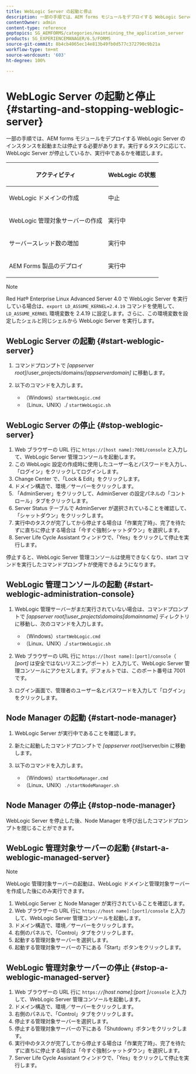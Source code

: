 ```yaml
---
title: WebLogic Server の起動と停止
description: 一部の手順では、AEM forms モジュールをデプロイする WebLogic Server のインスタンスを起動または停止する必要があります。このドキュメントでは、WebLogic Server の開始方法と停止方法を説明します。
contentOwner: admin
content-type: reference
geptopics: SG_AEMFORMS/categories/maintaining_the_application_server
products: SG_EXPERIENCEMANAGER/6.5/FORMS
source-git-commit: 8b4cb4065ec14e813b49fb0d577c372790c9b21a
workflow-type: tm+mt
source-wordcount: '603'
ht-degree: 100%

---
```



# WebLogic Server の起動と停止 {#starting-and-stopping-weblogic-server}

一部の手順では、AEM forms モジュールをデプロイする WebLogic Server のインスタンスを起動または停止する必要があります。実行するタスクに応じて、WebLogic Server が停止しているか、実行中であるかを確認します。

<table>
 <thead>
  <tr>
   <th><p>アクティビティ</p></th>
   <th><p>WebLogic の状態</p></th>
  </tr>
 </thead>
 <tbody>
  <tr>
   <td><p>WebLogic ドメインの作成</p></td>
   <td><p>中止</p></td>
  </tr>
  <tr>
   <td><p>WebLogic 管理対象サーバーの作成</p></td>
   <td><p>実行中</p></td>
  </tr>
  <tr>
   <td><p>サーバースレッド数の増加</p></td>
   <td><p>実行中</p></td>
  </tr>
  <tr>
   <td><p>AEM Forms 製品のデプロイ</p></td>
   <td><p>実行中</p></td>
  </tr>
 </tbody>
</table>

>[!NOTE]
>
>Red Hat® Enterprise Linux Advanced Server 4.0 で WebLogic Server を実行している場合は、`export LD_ASSUME_KERNEL=2.4.19` コマンドを使用して、`LD_ASSUME_KERNEL` 環境変数を 2.4.19 に設定します。さらに、この環境変数を設定したシェルと同じシェルから WebLogic Server を実行します。

## WebLogic Server の起動 {#start-weblogic-server}

1. コマンドプロンプトで *[appserver root]*/user_projects/domains/*[appserverdomain]* に移動します。
1. 以下のコマンドを入力します。

   * （Windows）`startWebLogic.cmd`
   * （Linux、UNIX）./ `startWebLogic.sh`

## WebLogic Server の停止 {#stop-weblogic-server}

1. Web ブラウザーの URL 行に `https://[host name]:7001/console` と入力して、WebLogic Server 管理コンソールを起動します。
1. この WebLogic 設定の作成時に使用したユーザー名とパスワードを入力し、「ログイン」をクリックしてログインします。
1. Change Center で、「Lock &amp; Edit」をクリックします。
1. ドメイン構造で、環境／サーバーをクリックします。
1. 「AdminServer」をクリックして、AdminServer の設定パネルの「コントロール」タブをクリックします。
1. Server Status テーブルで AdminServer が選択されていることを確認して、「シャットダウン」をクリックします。
1. 実行中のタスクが完了してから停止する場合は「作業完了時」、完了を待たずに直ちに停止する場合は「今すぐ強制シャットダウン」を選択します。
1. Server Life Cycle Assistant ウィンドウで、「Yes」をクリックして停止を実行します。

停止すると、WebLogic Server 管理コンソールは使用できなくなり、start コマンドを実行したコマンドプロンプトが使用できるようになります。

## WebLogic 管理コンソールの起動 {#start-weblogic-administration-console}

1. WebLogic 管理サーバーがまだ実行されていない場合は、コマンドプロンプトで *[appserver root]\user_projects\domains\[domainname]* ディレクトリに移動し、次のコマンドを入力します。

   * （Windows）`startWebLogic.cmd`
   * （Linux、UNIX）./ `startWebLogic.sh`

1. Web ブラウザーの URL 行に `https://[host name]:[port]/console`（ *[port]* は安全ではないリスニングポート）と入力して、WebLogic Server 管理コンソールにアクセスします。デフォルトでは、このポート番号は 7001 です。
1. ログイン画面で、管理者のユーザー名とパスワードを入力して「ログイン」をクリックします。

## Node Manager の起動 {#start-node-manager}

1. WebLogic Server が実行中であることを確認します。
1. 新たに起動したコマンドプロンプトで *[appserver root]*/server/bin に移動します。
1. 以下のコマンドを入力します。

   * （Windows）`startNodeManager.cmd`
   * （Linux、UNIX）`./startNodeManager.sh`

## Node Manager の停止 {#stop-node-manager}

WebLogic Server を停止した後、Node Manager を呼び出したコマンドプロンプトを閉じることができます。

## WebLogic 管理対象サーバーの起動 {#start-a-weblogic-managed-server}

>[!NOTE]
>
>WebLogic 管理対象サーバーの起動は、WebLogic ドメインと管理対象サーバーを作成した後にのみ実行できます。

1. WebLogic Server と Node Manager が実行されていることを確認します。
1. Web ブラウザーの URL 行に `https://host name]:[port]/console` と入力して、WebLogic Server 管理コンソールを起動します。
1. ドメイン構造で、環境／サーバーをクリックします。
1. 右側のパネルで、「Control」タブをクリックします。
1. 起動する管理対象サーバーを選択します。
1. 起動する管理対象サーバーの下にある「Start」ボタンをクリックします。

## WebLogic 管理対象サーバーの停止 {#stop-a-weblogic-managed-server}

1. Web ブラウザーの URL 行に `https://`*[host name]:[port ]*`/console` と入力して、WebLogic Server 管理コンソールを起動します。
1. ドメイン構造で、環境／サーバーをクリックします。
1. 右側のパネルで、「Control」タブをクリックします。
1. 停止する管理対象サーバーを選択します。
1. 停止する管理対象サーバーの下にある「Shutdown」ボタンをクリックします。
1. 実行中のタスクが完了してから停止する場合は「作業完了時」、完了を待たずに直ちに停止する場合は「今すぐ強制シャットダウン」を選択します。
1. Server Life Cycle Assistant ウィンドウで、「Yes」をクリックして停止を実行します。

